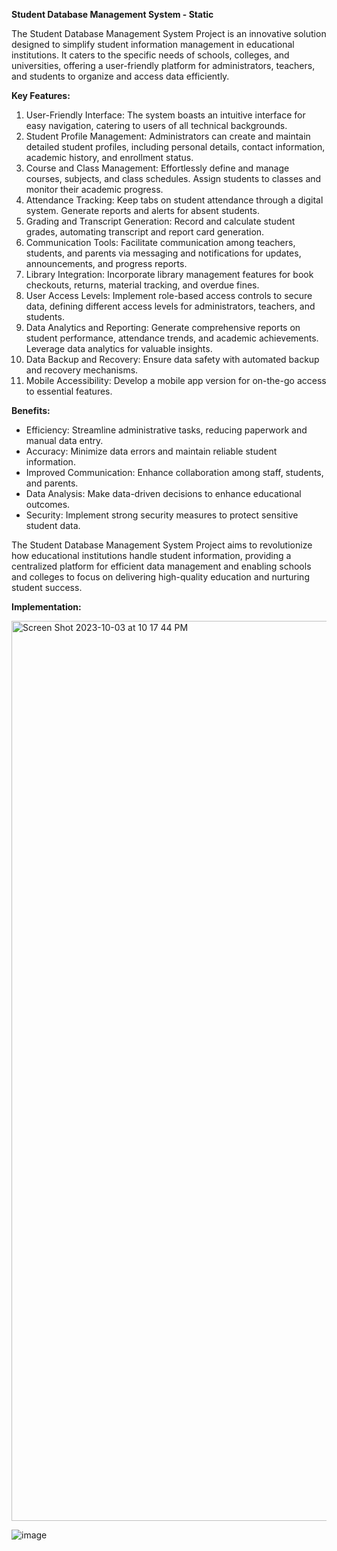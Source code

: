 **Student Database Management System - Static**

The Student Database Management System Project is an innovative solution designed to simplify student information management in educational institutions. It caters to the specific needs of schools, colleges, and universities, offering a user-friendly platform for administrators, teachers, and students to organize and access data efficiently.

**Key Features:**

1. User-Friendly Interface: The system boasts an intuitive interface for easy navigation, catering to users of all technical backgrounds.
2. Student Profile Management: Administrators can create and maintain detailed student profiles, including personal details, contact information, academic history, and enrollment status.
3. Course and Class Management: Effortlessly define and manage courses, subjects, and class schedules. Assign students to classes and monitor their academic progress.
4. Attendance Tracking: Keep tabs on student attendance through a digital system. Generate reports and alerts for absent students.
5. Grading and Transcript Generation: Record and calculate student grades, automating transcript and report card generation.
6. Communication Tools: Facilitate communication among teachers, students, and parents via messaging and notifications for updates, announcements, and progress reports.
7. Library Integration: Incorporate library management features for book checkouts, returns, material tracking, and overdue fines.
8. User Access Levels: Implement role-based access controls to secure data, defining different access levels for administrators, teachers, and students.
9. Data Analytics and Reporting: Generate comprehensive reports on student performance, attendance trends, and academic achievements. Leverage data analytics for valuable insights.
10. Data Backup and Recovery: Ensure data safety with automated backup and recovery mechanisms.
11. Mobile Accessibility: Develop a mobile app version for on-the-go access to essential features.

**Benefits:**

- Efficiency: Streamline administrative tasks, reducing paperwork and manual data entry.
- Accuracy: Minimize data errors and maintain reliable student information.
- Improved Communication: Enhance collaboration among staff, students, and parents.
- Data Analysis: Make data-driven decisions to enhance educational outcomes.
- Security: Implement strong security measures to protect sensitive student data.

The Student Database Management System Project aims to revolutionize how educational institutions handle student information, providing a centralized platform for efficient data management and enabling schools and colleges to focus on delivering high-quality education and nurturing student success.

**Implementation:**

<img width="1440" alt="Screen Shot 2023-10-03 at 10 17 44 PM" src="https://github.com/cxx5208/Student-Database-Management-System/assets/76988460/2a214860-cb5b-46e7-8e0f-85efe721059b">

![image](https://github.com/cxx5208/Student-Database-Management-System/assets/76988460/58cec902-a84b-483d-8bf6-23a9e6a0b1d4)




